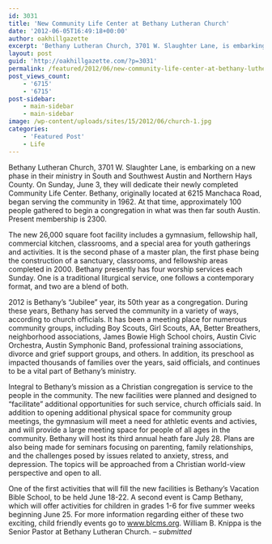 ```yaml
---
id: 3031
title: 'New Community Life Center at Bethany Lutheran Church'
date: '2012-06-05T16:49:18+00:00'
author: oakhillgazette
excerpt: 'Bethany Lutheran Church, 3701 W. Slaughter Lane, is embarking on a new phase in their ministry in South and Southwest Austin and Northern Hays County.   On Sunday, June 3, they will dedicate their newly completed Community Life Center.'
layout: post
guid: 'http://oakhillgazette.com/?p=3031'
permalink: /featured/2012/06/new-community-life-center-at-bethany-lutheran-church/
post_views_count:
    - '6715'
    - '6715'
post-sidebar:
    - main-sidebar
    - main-sidebar
image: /wp-content/uploads/sites/15/2012/06/church-1.jpg
categories:
    - 'Featured Post'
    - Life
---
```


Bethany Lutheran Church, 3701 W. Slaughter Lane, is embarking on a new phase in their ministry in South and Southwest Austin and Northern Hays County. On Sunday, June 3, they will dedicate their newly completed Community Life Center. Bethany, originally located at 6215 Manchaca Road, began serving the community in 1962. At that time, approximately 100 people gathered to begin a congregation in what was then far south Austin. Present membership is 2300.

The new 26,000 square foot facility includes a gymnasium, fellowship hall, commercial kitchen, classrooms, and a special area for youth gatherings and activities. It is the second phase of a master plan, the first phase being the construction of a sanctuary, classrooms, and fellowship areas completed in 2000. Bethany presently has four worship services each Sunday. One is a traditional liturgical service, one follows a contemporary format, and two are a blend of both.

2012 is Bethany’s “Jubilee” year, its 50th year as a congregation. During these years, Bethany has served the community in a variety of ways, according to church officials. It has been a meeting place for numerous community groups, including Boy Scouts, Girl Scouts, AA, Better Breathers, neighborhood associations, James Bowie High School choirs, Austin Civic Orchestra, Austin Symphonic Band, professional training associations, divorce and grief support groups, and others. In addition, its preschool as impacted thousands of families over the years, said officials, and continues to be a vital part of Bethany’s ministry.

Integral to Bethany’s mission as a Christian congregation is service to the people in the community. The new facilities were planned and designed to “facilitate” additional opportunities for such service, church officials said. In addition to opening additional physical space for community group meetings, the gymnasium will meet a need for athletic events and activies, and will provide a large meeting space for people of all ages in the community. Bethany will host its third annual heath fare July 28. Plans are also being made for seminars focusing on parenting, family relationships, and the challenges posed by issues related to anxiety, stress, and depression. The topics will be approached from a Christian world-view perspective and open to all.

One of the first activities that will fill the new facilities is Bethany’s Vacation Bible School, to be held June 18-22. A second event is Camp Bethany, which will offer activities for children in grades 1-6 for five summer weeks beginning June 25. For more information regarding either of these two exciting, child friendly events go to www.blcms.org. William B. Knippa is the Senior Pastor at Bethany Lutheran Church. *– submitted*